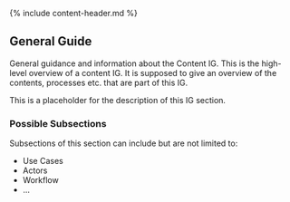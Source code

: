 {% include content-header.md %}

<h2 class="no-number">General Guide</h2>

General guidance and information about the Content IG. This is the  high-level overview of a content IG. It is supposed to give an overview of the contents, processes etc. that are part of this IG.

This is a placeholder for the description of this IG section.

<h3 class="no-number">Possible Subsections</h3>

Subsections of this section can include but are not limited to:
- Use Cases
- Actors
- Workflow
- ...